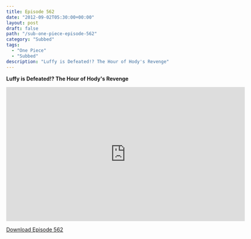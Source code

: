 ```yaml
---
title: Episode 562
date: "2012-09-02T05:30:00+00:00"
layout: post
draft: false
path: "/sub-one-piece-episode-562"
category: "Subbed"
tags:
  - "One Piece"
  - "Subbed"
description: "Luffy is Defeated!? The Hour of Hody's Revenge"
---
```


**Luffy is Defeated!? The Hour of Hody's Revenge**

<iframe width="640" height="360" src="https://www.rapidvideo.com/e/G6FRPFDKB4" frameborder="0" marginwidth=0 marginheight=0 scrolling=no allowfullscreen></iframe>

<a href="http://ouo.io/qs/eCodkFEQ?s=https://rapidvid.to/d/https://www.rapidvideo.com/e/G6FRPFDKB4">Download Episode 562</a>
